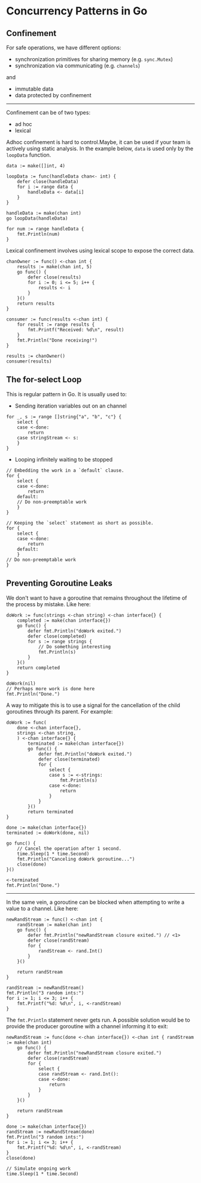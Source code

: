 
# Concurrency Patterns in Go #

## Confinement ##

For safe operations, we have different options:

- synchronization primitives for sharing memory (e.g. `sync.Mutex`)
- synchronization via communicating (e.g. `channels`)

and

- immutable data
- data protected by confinement

---

Confinement can be of two types:
- ad hoc
- lexical

Adhoc confinement is hard to control.Maybe, it can be used if your team is actively using static analysis. In the example below, `data` is used only by the `loopData` function. 

```
data := make([]int, 4)

loopData := func(handleData chan<- int) {
    defer close(handleData)
    for i := range data {
        handleData <- data[i]
    }
}

handleData := make(chan int)
go loopData(handleData)

for num := range handleData {
    fmt.Println(num)
}
```

Lexical confinement involves using lexical scope to expose the correct data.

```
chanOwner := func() <-chan int {
    results := make(chan int, 5)
    go func() {
        defer close(results)
        for i := 0; i <= 5; i++ {
            results <- i
        }
    }()
    return results
}

consumer := func(results <-chan int) {
    for result := range results {
        fmt.Printf("Received: %d\n", result)
    }
    fmt.Println("Done receiving!")
}

results := chanOwner()
consumer(results)
```

## The for-select Loop ##

This is regular pattern in Go. It is usually used to:

- Sending iteration variables out on an channel
```
for _, s := range []string{"a", "b", "c"} {
    select {
    case <-done:
        return
    case stringStream <- s:
    }
}
```
- Looping infinitely waiting to be stopped
```
// Embedding the work in a `default` clause.
for {
    select {
    case <-done:
        return
    default:
    // Do non-preemptable work
    }
}

// Keeping the `select` statement as short as possible.
for {
    select {
    case <-done:
        return
    default:
    }
// Do non-preemptable work
}
```

## Preventing Goroutine Leaks ##

We don't want to have a goroutine that remains throughout the lifetime of the process by mistake. Like here:
```
doWork := func(strings <-chan string) <-chan interface{} {
    completed := make(chan interface{})
    go func() {
        defer fmt.Println("doWork exited.")
        defer close(completed)
        for s := range strings {
            // Do something interesting
            fmt.Println(s)
        }
    }()
    return completed
}

doWork(nil)
// Perhaps more work is done here
fmt.Println("Done.")
```

A way to mitigate this is to use a signal for the cancellation of the child goroutines through its parent. For example:

```
doWork := func(
    done <-chan interface{},
    strings <-chan string,
    ) <-chan interface{} {
        terminated := make(chan interface{})
        go func() {
            defer fmt.Println("doWork exited.")
            defer close(terminated)
            for {
                select {
                case s := <-strings:
                    fmt.Println(s)
                case <-done:
                    return
                }
            }
        }()
        return terminated
}

done := make(chan interface{})
terminated := doWork(done, nil)

go func() {
    // Cancel the operation after 1 second.
    time.Sleep(1 * time.Second)
    fmt.Println("Canceling doWork goroutine...")
    close(done)
}()

<-terminated
fmt.Println("Done.")
```
---

In the same vein, a goroutine can be blocked when attempting to write a value to a channel. Like here:

```
newRandStream := func() <-chan int {
    randStream := make(chan int)
    go func() {
        defer fmt.Println("newRandStream closure exited.") // <1>
        defer close(randStream)
        for {
            randStream <- rand.Int()
        }
    }()

    return randStream
}

randStream := newRandStream()
fmt.Println("3 random ints:")
for i := 1; i <= 3; i++ {
    fmt.Printf("%d: %d\n", i, <-randStream)
}
```

The `fmt.Println` statement never gets run. A possible solution would be to provide the producer goroutine with a channel informing it to exit:

```
newRandStream := func(done <-chan interface{}) <-chan int { randStream := make(chan int)
    go func() {
        defer fmt.Println("newRandStream closure exited.")
        defer close(randStream)
        for {
            select {
            case randStream <- rand.Int():
            case <-done:
                return
            }
        }
    }()

    return randStream
}

done := make(chan interface{})
randStream := newRandStream(done)
fmt.Println("3 random ints:")
for i := 1; i <= 3; i++ {
    fmt.Printf("%d: %d\n", i, <-randStream)
}
close(done)

// Simulate ongoing work
time.Sleep(1 * time.Second)
```